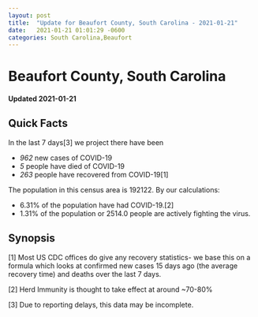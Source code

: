 ```yaml
---
layout: post
title:  "Update for Beaufort County, South Carolina - 2021-01-21"
date:   2021-01-21 01:01:29 -0600
categories: South Carolina,Beaufort
---
```


# Beaufort County, South Carolina
#### Updated 2021-01-21

## Quick Facts

In the last 7 days[3] we project there have been
- *962* new cases of COVID-19
- *5* people have died of COVID-19
- *263* people have recovered from COVID-19[1]

The population in this census area is 192122. By our calculations:
- 6.31% of the population have had COVID-19.[2]
- 1.31% of the population or 2514.0 people are actively fighting the virus.

## Synopsis




[1] Most US CDC offices do give any recovery statistics- we base this on a formula which looks at confirmed new cases
15 days ago (the average recovery time) and deaths over the last 7 days.

[2] Herd Immunity is thought to take effect at around ~70-80%

[3] Due to reporting delays, this data may be incomplete.
 
    